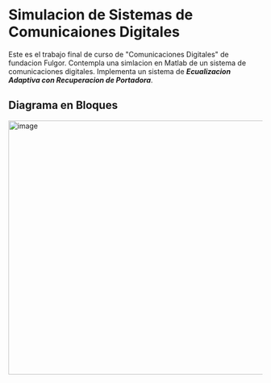 # Simulacion de Sistemas de Comunicaiones Digitales

Este es el trabajo final de curso de "Comunicaciones Digitales" de fundacion Fulgor. Contempla una simlacion en Matlab de un sistema de comunicaciones digitales.
Implementa un sistema de ***Ecualizacion Adaptiva con Recuperacion de Portadora***. 

## Diagrama en Bloques

<img width="1578" height="504" alt="image" src="https://github.com/user-attachments/assets/4d155841-b053-4275-8a82-47f599372b6a" />

